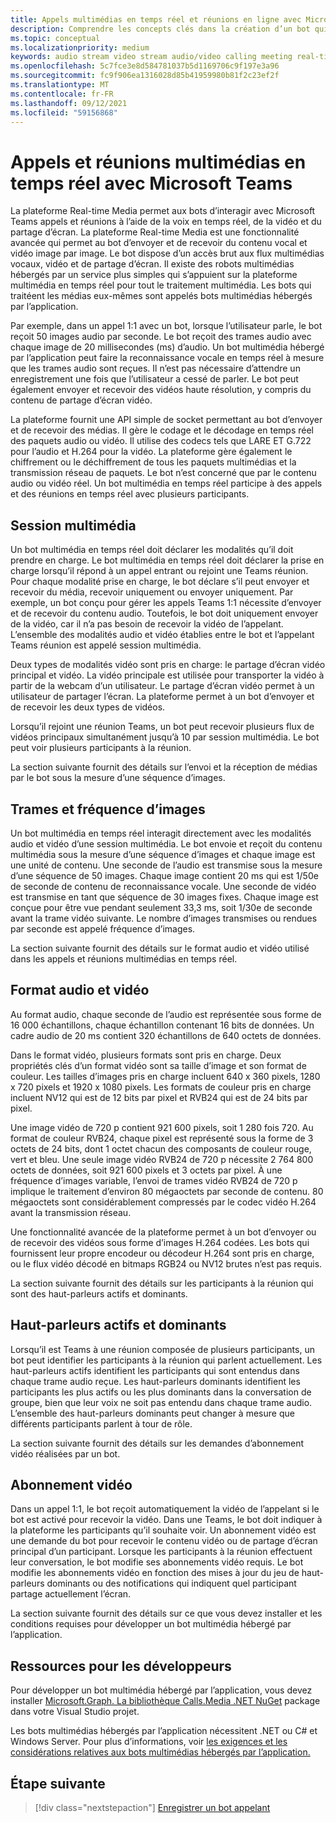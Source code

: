 ```yaml
---
title: Appels multimédias en temps réel et réunions en ligne avec Microsoft Teams
description: Comprendre les concepts clés dans la création d’un bot qui peut mener des appels audio et vidéo en temps réel et des réunions en ligne.
ms.topic: conceptual
ms.localizationpriority: medium
keywords: audio stream video stream audio/video calling meeting real-time media application-hosted media service-hosted media-hosted media
ms.openlocfilehash: 5c7fce3e8d584781037b5d1169706c9f197e3a96
ms.sourcegitcommit: fc9f906ea1316028d85b41959980b81f2c23ef2f
ms.translationtype: MT
ms.contentlocale: fr-FR
ms.lasthandoff: 09/12/2021
ms.locfileid: "59156868"
---
```

# <a name="real-time-media-calls-and-meetings-with-microsoft-teams"></a>Appels et réunions multimédias en temps réel avec Microsoft Teams

La plateforme Real-time Media permet aux bots d’interagir avec Microsoft Teams appels et réunions à l’aide de la voix en temps réel, de la vidéo et du partage d’écran. La plateforme Real-time Media est une fonctionnalité avancée qui permet au bot d’envoyer et de recevoir du contenu vocal et vidéo image par image. Le bot dispose d’un accès brut aux flux multimédias vocaux, vidéo et de partage d’écran. Il existe des robots multimédias hébergés par un service plus simples qui s’appuient sur la plateforme multimédia en temps réel pour tout le traitement multimédia. Les bots qui traitéent les médias eux-mêmes sont appelés bots multimédias hébergés par l’application.

Par exemple, dans un appel 1:1 avec un bot, lorsque l’utilisateur parle, le bot reçoit 50 images audio par seconde. Le bot reçoit des trames audio avec chaque image de 20 millisecondes (ms) d’audio. Un bot multimédia hébergé par l’application peut faire la reconnaissance vocale en temps réel à mesure que les trames audio sont reçues. Il n’est pas nécessaire d’attendre un enregistrement une fois que l’utilisateur a cessé de parler. Le bot peut également envoyer et recevoir des vidéos haute résolution, y compris du contenu de partage d’écran vidéo.

La plateforme fournit une API simple de socket permettant au bot d’envoyer et de recevoir des médias. Il gère le codage et le décodage en temps réel des paquets audio ou vidéo. Il utilise des codecs tels que LARE ET G.722 pour l’audio et H.264 pour la vidéo. La plateforme gère également le chiffrement ou le déchiffrement de tous les paquets multimédias et la transmission réseau de paquets. Le bot n’est concerné que par le contenu audio ou vidéo réel. Un bot multimédia en temps réel participe à des appels et des réunions en temps réel avec plusieurs participants.

## <a name="media-session"></a>Session multimédia

Un bot multimédia en temps réel doit déclarer les modalités qu’il doit prendre en charge. Le bot multimédia en temps réel doit déclarer la prise en charge lorsqu’il répond à un appel entrant ou rejoint une Teams réunion. Pour chaque modalité prise en charge, le bot déclare s’il peut envoyer et recevoir du média, recevoir uniquement ou envoyer uniquement. Par exemple, un bot conçu pour gérer les appels Teams 1:1 nécessite d’envoyer et de recevoir du contenu audio. Toutefois, le bot doit uniquement envoyer de la vidéo, car il n’a pas besoin de recevoir la vidéo de l’appelant. L’ensemble des modalités audio et vidéo établies entre le bot et l’appelant Teams réunion est appelé session multimédia.

Deux types de modalités vidéo sont pris en charge: le partage d’écran vidéo principal et vidéo. La vidéo principale est utilisée pour transporter la vidéo à partir de la webcam d’un utilisateur. Le partage d’écran vidéo permet à un utilisateur de partager l’écran. La plateforme permet à un bot d’envoyer et de recevoir les deux types de vidéos.

Lorsqu’il rejoint une réunion Teams, un bot peut recevoir plusieurs flux de vidéos principaux simultanément jusqu’à 10 par session multimédia. Le bot peut voir plusieurs participants à la réunion.

La section suivante fournit des détails sur l’envoi et la réception de médias par le bot sous la mesure d’une séquence d’images.

## <a name="frames-and-frame-rate"></a>Trames et fréquence d’images

Un bot multimédia en temps réel interagit directement avec les modalités audio et vidéo d’une session multimédia. Le bot envoie et reçoit du contenu multimédia sous la mesure d’une séquence d’images et chaque image est une unité de contenu. Une seconde de l’audio est transmise sous la mesure d’une séquence de 50 images. Chaque image contient 20 ms qui est 1/50e de seconde de contenu de reconnaissance vocale. Une seconde de vidéo est transmise en tant que séquence de 30 images fixes. Chaque image est conçue pour être vue pendant seulement 33,3 ms, soit 1/30e de seconde avant la trame vidéo suivante. Le nombre d’images transmises ou rendues par seconde est appelé fréquence d’images.

La section suivante fournit des détails sur le format audio et vidéo utilisé dans les appels et réunions multimédias en temps réel.

## <a name="audio-and-video-format"></a>Format audio et vidéo

Au format audio, chaque seconde de l’audio est représentée sous forme de 16 000 échantillons, chaque échantillon contenant 16 bits de données. Un cadre audio de 20 ms contient 320 échantillons de 640 octets de données.

Dans le format vidéo, plusieurs formats sont pris en charge. Deux propriétés clés d’un format vidéo sont sa taille d’image et son format de couleur. Les tailles d’images pris en charge incluent 640 x 360 pixels, 1280 x 720 pixels et 1920 x 1080 pixels. Les formats de couleur pris en charge incluent NV12 qui est de 12 bits par pixel et RVB24 qui est de 24 bits par pixel.

Une image vidéo de 720 p contient 921 600 pixels, soit 1 280 fois 720. Au format de couleur RVB24, chaque pixel est représenté sous la forme de 3 octets de 24 bits, dont 1 octet chacun des composants de couleur rouge, vert et bleu. Une seule image vidéo RVB24 de 720 p nécessite 2 764 800 octets de données, soit 921 600 pixels et 3 octets par pixel. À une fréquence d’images variable, l’envoi de trames vidéo RVB24 de 720 p implique le traitement d’environ 80 mégaoctets par seconde de contenu. 80 mégaoctets sont considérablement compressés par le codec vidéo H.264 avant la transmission réseau.

Une fonctionnalité avancée de la plateforme permet à un bot d’envoyer ou de recevoir des vidéos sous forme d’images H.264 codées. Les bots qui fournissent leur propre encodeur ou décodeur H.264 sont pris en charge, ou le flux vidéo décodé en bitmaps RGB24 ou NV12 brutes n’est pas requis.

La section suivante fournit des détails sur les participants à la réunion qui sont des haut-parleurs actifs et dominants.

## <a name="active-and-dominant-speakers"></a>Haut-parleurs actifs et dominants

Lorsqu’il est Teams à une réunion composée de plusieurs participants, un bot peut identifier les participants à la réunion qui parlent actuellement. Les haut-parleurs actifs identifient les participants qui sont entendus dans chaque trame audio reçue. Les haut-parleurs dominants identifient les participants les plus actifs ou les plus dominants dans la conversation de groupe, bien que leur voix ne soit pas entendu dans chaque trame audio. L’ensemble des haut-parleurs dominants peut changer à mesure que différents participants parlent à tour de rôle.

La section suivante fournit des détails sur les demandes d’abonnement vidéo réalisées par un bot.

## <a name="video-subscription"></a>Abonnement vidéo

Dans un appel 1:1, le bot reçoit automatiquement la vidéo de l’appelant si le bot est activé pour recevoir la vidéo. Dans une Teams, le bot doit indiquer à la plateforme les participants qu’il souhaite voir. Un abonnement vidéo est une demande du bot pour recevoir le contenu vidéo ou de partage d’écran principal d’un participant. Lorsque les participants à la réunion effectuent leur conversation, le bot modifie ses abonnements vidéo requis. Le bot modifie les abonnements vidéo en fonction des mises à jour du jeu de haut-parleurs dominants ou des notifications qui indiquent quel participant partage actuellement l’écran.

La section suivante fournit des détails sur ce que vous devez installer et les conditions requises pour développer un bot multimédia hébergé par l’application.

## <a name="developer-resources"></a>Ressources pour les développeurs

Pour développer un bot multimédia hébergé par l’application, vous devez installer [Microsoft.Graph. La bibliothèque Calls.Media .NET NuGet](https://www.nuget.org/packages/Microsoft.Graph.Communications.Calls.Media/) package dans votre Visual Studio projet.

Les bots multimédias hébergés par l’application nécessitent .NET ou C# et Windows Server. Pour plus d’informations, voir [les exigences et les considérations relatives aux bots multimédias hébergés par l’application.](requirements-considerations-application-hosted-media-bots.md#c-or-net-and-windows-server-for-development)

## <a name="next-step"></a>Étape suivante

> [!div class="nextstepaction"]
> [Enregistrer un bot appelant](~/bots/calls-and-meetings/registering-calling-bot.md)
